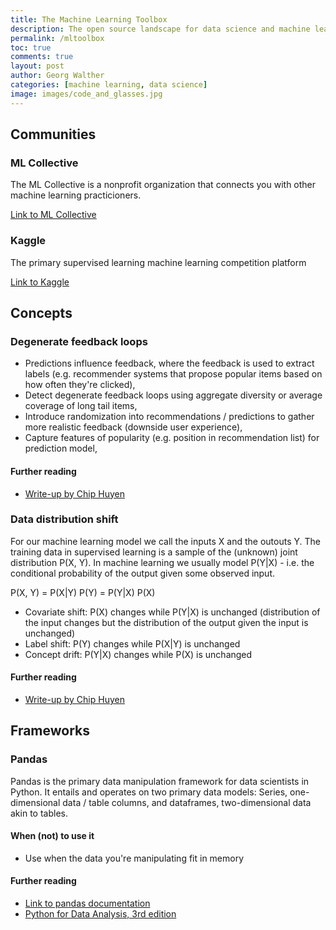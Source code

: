 ```yaml
---
title: The Machine Learning Toolbox
description: The open source landscape for data science and machine learning is pretty vast and ever-expanding. Here, I am trying to keep track of some of these packages.
permalink: /mltoolbox
toc: true
comments: true
layout: post
author: Georg Walther
categories: [machine learning, data science]
image: images/code_and_glasses.jpg
---
```


## Communities

### ML Collective

The ML Collective is a nonprofit organization that connects you with other machine learning practicioners.

[Link to ML Collective](https://mlcollective.org/)

### Kaggle

The primary supervised learning machine learning competition platform

[Link to Kaggle](https://www.kaggle.com/)

## Concepts

### Degenerate feedback loops

- Predictions influence feedback, where the feedback is used to extract labels (e.g. recommender systems that propose popular items based on how often they're clicked),
- Detect degenerate feedback loops using aggregate diversity or average coverage of long tail items,
- Introduce randomization into recommendations / predictions to gather more realistic feedback (downside user experience),
- Capture features of popularity (e.g. position in recommendation list) for prediction model,

#### Further reading

- [Write-up by Chip Huyen](https://docs.google.com/document/d/14uX2m9q7BUn_mgnM3h6if-s-r0MZrvDb-ZHNjgA1Uyo/edit?usp=sharing)

### Data distribution shift

For our machine learning model we call the inputs X and the outouts Y.
The training data in supervised learning is a sample of the (unknown) joint distribution P(X, Y).
In machine learning we usually model P(Y|X) - i.e. the conditional probability of the output given some observed input.

P(X, Y) = P(X|Y) P(Y) = P(Y|X) P(X)

- Covariate shift: P(X) changes while P(Y|X) is unchanged (distribution of the input changes but the distribution of the output given the input is unchanged)
- Label shift: P(Y) changes while P(X|Y) is unchanged
- Concept drift: P(Y|X) changes while P(X) is unchanged

#### Further reading

- [Write-up by Chip Huyen](https://docs.google.com/document/d/14uX2m9q7BUn_mgnM3h6if-s-r0MZrvDb-ZHNjgA1Uyo/edit?usp=sharing)

## Frameworks

### Pandas

Pandas is the primary data manipulation framework for data scientists in Python.
It entails and operates on two primary data models: Series, one-dimensional data / table columns, and dataframes, two-dimensional data akin to tables.

#### When (not) to use it

- Use when the data you're manipulating fit in memory

#### Further reading

- [Link to pandas documentation](https://pandas.pydata.org/)
- [Python for Data Analysis, 3rd edition](https://wesmckinney.com/book/)
